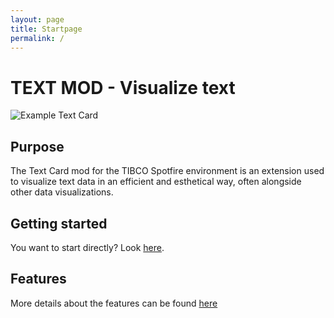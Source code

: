 ```yaml
---
layout: page
title: Startpage
permalink: /
---
```


# TEXT MOD - Visualize text

![Example Text Card](/assets/images/text-card4.png)

## Purpose

The Text Card mod for the TIBCO Spotfire environment is an extension used to visualize text data in an efficient and esthetical way, often alongside other data visualizations.

## Getting started

You want to start directly? Look [here](getting-started).

## Features

More details about the features can be found [here](features)





